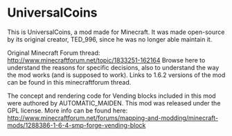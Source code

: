 # UniversalCoins
This is UniversalCoins, a mod made for Minecraft. It was made open-source by its original creator, TED_996, since he was no longer able maintain it.

Original Minecraft Forum thread: http://www.minecraftforum.net/topic/1833251-162164 Browse here to understand the reasons for specific decisions, also to understand the way the mod works (and is supposed to work). Links to 1.6.2 versions of the mod can be found in this minecraftforum thread.

The concept and rendering code for Vending blocks included in this mod were authored by AUTOMATIC_MAIDEN. This mod was released under the GPL license. More info can be found here: http://www.minecraftforum.net/forums/mapping-and-modding/minecraft-mods/1288386-1-6-4-smp-forge-vending-block
